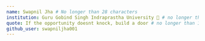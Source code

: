 ```yaml
---
name: Swapnil Jha # No longer than 28 characters
institution: Guru Gobind Singh Indraprastha University 🚩 # no longer than 58 characters
quote: If the opportunity doesnt knock, build a door # no longer than 100 characters, avoid using quotes(") to guarantee the format remains the same.
github_user: swapniljha001
---
```

